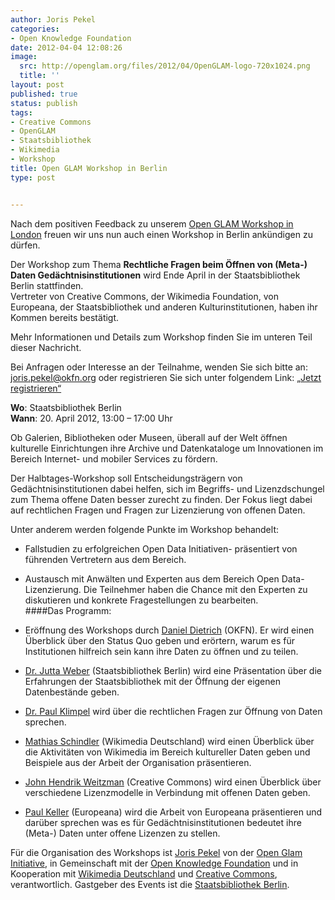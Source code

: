 ```yaml
---
author: Joris Pekel
categories:
- Open Knowledge Foundation
date: 2012-04-04 12:08:26
image:
  src: http://openglam.org/files/2012/04/OpenGLAM-logo-720x1024.png
  title: ''
layout: post
published: true
status: publish
tags:
- Creative Commons
- OpenGLAM
- Staatsbibliothek
- Wikimedia
- Workshop
title: Open GLAM Workshop in Berlin
type: post


---
```


  
Nach dem positiven Feedback zu unserem [Open GLAM Workshop in London](http://openglam.org/2011/12/07/open-data-and-cultural-heritage-workshop/) freuen wir uns nun auch einen Workshop in Berlin ankündigen zu dürfen.

Der Workshop zum Thema **Rechtliche Fragen beim Öffnen von (Meta-) Daten Gedächtnisinstitutionen** wird Ende April in der Staatsbibliothek Berlin stattfinden.  
Vertreter von Creative Commons, der Wikimedia Foundation, von Europeana, der Staatsbibliothek und anderen Kulturinstitutionen, haben ihr Kommen bereits bestätigt.

Mehr Informationen und Details zum Workshop finden Sie im unteren Teil dieser Nachricht.

Bei Anfragen oder Interesse an der Teilnahme, wenden Sie sich bitte an: [joris.pekel@okfn.org](mailto:joris.pekel@okfn.org) oder registrieren Sie sich unter folgendem Link: [„Jetzt registrieren“](http://lanyrd.com/2012/open-glam-workshop-in-berlin/)

**Wo**: Staatsbibliothek Berlin  
**Wann**: 20. April 2012, 13:00 – 17:00 Uhr

Ob Galerien, Bibliotheken oder Museen, überall auf der Welt öffnen kulturelle Einrichtungen ihre Archive und Datenkataloge um Innovationen im Bereich Internet- und mobiler Services zu fördern.

Der Halbtages-Workshop soll Entscheidungsträgern von Gedächtnisinstitutionen dabei helfen, sich im Begriffs- und Lizenzdschungel zum Thema offene Daten besser zurecht zu finden. Der Fokus liegt dabei auf rechtlichen Fragen und Fragen zur Lizenzierung von offenen Daten.

Unter anderem werden folgende Punkte im Workshop behandelt:

- Fallstudien zu erfolgreichen Open Data Initiativen- präsentiert von führenden Vertretern aus dem Bereich.  
- Austausch mit Anwälten und Experten aus dem Bereich Open Data- Lizenzierung. Die Teilnehmer haben die Chance mit den Experten zu diskutieren und konkrete Fragestellungen zu bearbeiten.  
####Das Programm:

- Eröffnung des Workshops durch [Daniel Dietrich](http://okfn.org/about/team/international-chapters/#daniel-dietrich-chapter-lead-okfn-deutschland) (OKFN). Er wird einen Überblick über den Status Quo geben und erörtern, warum es für Institutionen hilfreich sein kann ihre Daten zu öffnen und zu teilen.  
- [Dr. Jutta Weber](http://staatsbibliothek-berlin.de/die-staatsbibliothek/abteilungen/handschriften/) (Staatsbibliothek Berlin) wird eine Präsentation über die Erfahrungen der Staatsbibliothek mit der Öffnung der eigenen Datenbestände geben.  
- [Dr. Paul Klimpel](http://de.wikipedia.org/wiki/Paul_Klimpel) wird über die rechtlichen Fragen zur Öffnung von Daten sprechen.  
- [Mathias Schindler](http://de.wikipedia.org/wiki/Benutzer:Mathias_Schindler) (Wikimedia Deutschland) wird einen Überblick über die Aktivitäten von Wikimedia im Bereich kultureller Daten geben und Beispiele aus der Arbeit der Organisation präsentieren.  
- [John Hendrik Weitzman](http://wiki.creativecommons.org/Germany) (Creative Commons) wird einen Überblick über verschiedene Lizenzmodelle in Verbindung mit offenen Daten geben.  
- [Paul Keller](http://www.kennisland.nl/en/about-kennisland/people/paul-keller) (Europeana) wird die Arbeit von Europeana präsentieren und darüber sprechen was es für Gedächtnisinstitutionen bedeutet ihre (Meta-) Daten unter offene Lizenzen zu stellen.

Für die Organisation des Workshops ist [Joris Pekel](http://okfn.org/about/team/the-projects-team/#joris-pekel-openglam) von der [Open Glam Initiative](http://www.openglam.org), in Gemeinschaft mit der [Open Knowledge Foundation](http://www.okfn.org) und in Kooperation mit [Wikimedia Deutschland](http://wikimedia.de/wiki/Hauptseite) und [Creative Commons](http://creativecommons.org/), verantwortlich. Gastgeber des Events ist die [Staatsbibliothek Berlin](http://staatsbibliothek-berlin.de/).